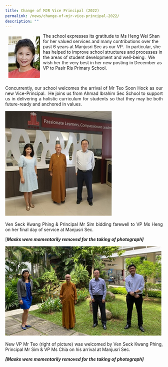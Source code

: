 ```yaml
---
title: Change of MJR Vice Principal (2022)
permalink: /news/change-of-mjr-vice-principal-2022/
description: ""
---
```

<img src="/images/News/TDS7598.jpg" style="width:20%;float:left; padding: 10px">The school expresses its gratitude to Ms Heng Wei Shan for her valued services and many contributions over the past 6 years at Manjusri Sec as our VP.  In particular, she has helped to improve school structures and processes in the areas of student development and well-being.  We wish her the very best in her new posting in December as VP to Pasir Ris Primary School.<br clear="left">

<p style="text-align: justify;">Concurrently, our school welcomes the arrival of Mr Teo Soon Hock as our new Vice-Principal.  He joins us from Ahmad Ibrahim Sec School to support us in delivering a holistic curriculum for students so that they may be both future-ready and anchored in values.</p>

![](/images/News/chang%20vp1.jpg)

<p style="text-align: justify;">Ven Seck Kwang Phing & Principal Mr Sim bidding farewell to VP Ms Heng on her final day of service at Manjusri Sec.</p>

\[**_Masks were momentarily removed for the taking of photograph\]_**

![](/images/News/chang%20vp2.jpg)

<p style="text-align: justify;">New VP Mr Teo (right of picture) was welcomed by Ven Seck Kwang Phing, Principal Mr Sim & VP Ms Chia on his arrival at Manjusri Sec.</p>

**_\[Masks were momentarily removed for the taking of photograph\]_**